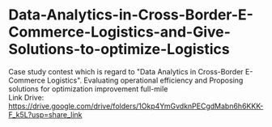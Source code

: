 # Data-Analytics-in-Cross-Border-E-Commerce-Logistics-and-Give-Solutions-to-optimize-Logistics
Case study contest which is regard to "Data Analytics in Cross-Border E-Commerce Logistics". Evaluating operational efficiency and Proposing solutions for optimization improvement full-mile
<br>
Link Drive: https://drive.google.com/drive/folders/1Okp4YmGvdknPECgdMabn6h6KKK-F_k5L?usp=share_link
